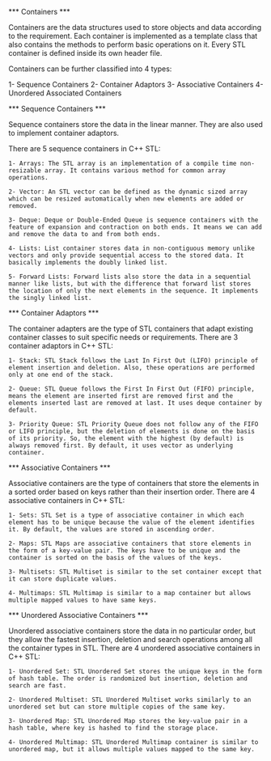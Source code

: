 *** Containers ***

Containers are the data structures used to store objects and data according to the requirement. Each container is implemented as a template class that also contains the methods to perform basic operations on it. Every STL container is defined inside its own header file.

Containers can be further classified into 4 types:

1- Sequence Containers
2- Container Adaptors
3- Associative Containers
4- Unordered Associated Containers


*** Sequence Containers ***

Sequence containers store the data in the linear manner. They are also used to implement container adaptors.

There are 5 sequence containers in C++ STL:

    1- Arrays: The STL array is an implementation of a compile time non-resizable array. It contains various method for common array operations.

    2- Vector: An STL vector can be defined as the dynamic sized array which can be resized automatically when new elements are added or removed.

    3- Deque: Deque or Double-Ended Queue is sequence containers with the feature of expansion and contraction on both ends. It means we can add and remove the data to and from both ends.

    4- Lists: List container stores data in non-contiguous memory unlike vectors and only provide sequential access to the stored data. It basically implements the doubly linked list.

    5- Forward Lists: Forward lists also store the data in a sequential manner like lists, but with the difference that forward list stores the location of only the next elements in the sequence. It implements the singly linked list.

*** Container Adaptors ***

The container adapters are the type of STL containers that adapt existing container classes to suit specific needs or requirements.
There are 3 container adaptors in C++ STL:

    1- Stack: STL Stack follows the Last In First Out (LIFO) principle of element insertion and deletion. Also, these operations are performed only at one end of the stack.

    2- Queue: STL Queue follows the First In First Out (FIFO) principle, means the element are inserted first are removed first and the elements inserted last are removed at last. It uses deque container by default.

    3- Priority Queue: STL Priority Queue does not follow any of the FIFO or LIFO principle, but the deletion of elements is done on the basis of its priority. So, the element with the highest (by default) is always removed first. By default, it uses vector as underlying container.

*** Associative Containers ***

Associative containers are the type of containers that store the elements in a sorted order based on keys rather than their insertion order.
There are 4 associative containers in C++ STL:

    1- Sets: STL Set is a type of associative container in which each element has to be unique because the value of the element identifies it. By default, the values are stored in ascending order.

    2- Maps: STL Maps are associative containers that store elements in the form of a key-value pair. The keys have to be unique and the container is sorted on the basis of the values of the keys.

    3- Multisets: STL Multiset is similar to the set container except that it can store duplicate values.

    4- Multimaps: STL Multimap is similar to a map container but allows multiple mapped values to have same keys.

*** Unordered Associative Containers ***

Unordered associative containers store the data in no particular order, but they allow the fastest insertion, deletion and search operations among all the container types in STL.
There are 4 unordered associative containers in C++ STL:

    1- Unordered Set: STL Unordered Set stores the unique keys in the form of hash table. The order is randomized but insertion, deletion and search are fast.
    
    2- Unordered Multiset: STL Unordered Multiset works similarly to an unordered set but can store multiple copies of the same key.
    
    3- Unordered Map: STL Unordered Map stores the key-value pair in a hash table, where key is hashed to find the storage place.
    
    4- Unordered Multimap: STL Unordered Multimap container is similar to unordered map, but it allows multiple values mapped to the same key.
